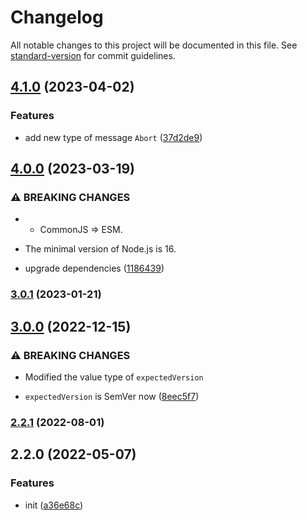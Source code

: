 # Changelog

All notable changes to this project will be documented in this file. See [standard-version](https://github.com/conventional-changelog/standard-version) for commit guidelines.

## [4.1.0](https://github.com/delight-rpc/protocol/compare/v4.0.0...v4.1.0) (2023-04-02)


### Features

* add new type of message `Abort` ([37d2de9](https://github.com/delight-rpc/protocol/commit/37d2de98fd933ef8c4fa864739d927eb1378f715))

## [4.0.0](https://github.com/delight-rpc/protocol/compare/v3.0.1...v4.0.0) (2023-03-19)


### ⚠ BREAKING CHANGES

* - CommonJS => ESM.
- The minimal version of Node.js is 16.

* upgrade dependencies ([1186439](https://github.com/delight-rpc/protocol/commit/118643929d8e2521a6b9212bbae581a9a3ec36c9))

### [3.0.1](https://github.com/delight-rpc/protocol/compare/v3.0.0...v3.0.1) (2023-01-21)

## [3.0.0](https://github.com/delight-rpc/protocol/compare/v2.2.1...v3.0.0) (2022-12-15)


### ⚠ BREAKING CHANGES

* Modified the value type of `expectedVersion`

* `expectedVersion` is SemVer now ([8eec5f7](https://github.com/delight-rpc/protocol/commit/8eec5f7e8cdfd8aba0a40c9650b54c258331a1b5))

### [2.2.1](https://github.com/delight-rpc/protocol/compare/v2.2.0...v2.2.1) (2022-08-01)

## 2.2.0 (2022-05-07)


### Features

* init ([a36e68c](https://github.com/delight-rpc/protocol/commit/a36e68c974111bd8a297106bb28a12b4e60b72c9))
